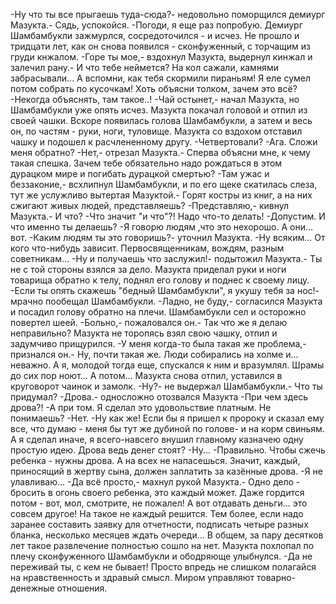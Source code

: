   -Ну что ты все прыгаешь туда-сюда?- недовольно поморщился демиург Мазукта.- Сядь, успокойся.
-Погоди, я еще раз попробую.
Демиург Шамбамбукли зажмурлся, сосредоточился - и исчез. Не прошло и тридцати лет, как он снова появился - сконфуженный, с торчащим из груди кнжалом. 
-Горе ты мое,- вздохнул Мазукта, выдернул кинжал и залечил рану.- И что тебе неймется? На кол сажали, камнями забрасывали... А вспомни, как тебя скормили пираньям! Я еле сумел потом собрать по кусочкам! Хоть объясни толком, зачем это всё?
-Некогда объяснять, там такое..!
-Чай остынет,- начал Мазукта, но Шамбамбукли уже опять исчез.
Мазукта покачал головой и отпил из своей чашки. Вскоре появилась голова Шамбамбукли, а затем и весь он, по частям - руки, ноги, туловище. Мазукта со вздохом отставил чашку и подошел к расчлененному другу.
-Четвертовали?
-Ага. Сложи меня обратно?
-Нет,- отрезал Мазукта.- Сперва объясни мне, к чему такая спешка. Зачем тебе обязательно надо рождаться в этом дурацком мире и погибать дурацкой смертью?
-Там ужас и беззаконие,- всхлипнул Шамбамбукли, и по его щеке скатилась слеза, тут же услужливо вытертая Мазуктой.- Горят костры из книг, а на них сжигают живых людей, представляешь?
-Представляю,- кивнул Мазукта.- И что?
-Что значит "и что"?! Надо что-то делать!
-Допустим. И что именно ты делаешь?
-Я говорю людям ,что это нехорошо. А они... вот.
-Каким людям ты это говоришь?- уточнил Мазукта.
-Ну всяким... От кого что-нибудь зависит. Первосвященникам, вождям, разным советникам...
-Ну и получаешь что заслужил!- подытожил Мазукта.- Ты не с той стороны взялся за дело.
Мазукта приделал руки и ноги товарища обратно к телу, поднял его голову и поднес к своему лицу.
-Если ты опять скажешь "бедный Шамбамбукли", я укушу тебя за нос!- мрачно пообещал Шамбамбукли.
-Ладно, не буду,- согласился Мазукта и посадил голову обратно на плечи. Шамбамбукли сел и осторожно повертел шеей.
-Больно,- пожаловался он.- Так что же я делаю неправильно?
Мазукта не торопясь взял свою чашку, отпил и задумчиво прищурился.
-У меня когда-то была такая же проблема,- признался он.- Ну, почти такая же. Люди собирались на холме и... неважно. А я, молодой тогда еще, спускался к ним и вразумлял. Шрамы до сих пор ноют... А потом...
Мазукта снова отпил, уставился в круговорот чаинок и замолк.
-Ну?- не выдержал Шамбамбукли.- Что ты придумал?
-Дрова.- односложно отозвался Мазукта
-При чем здесь дрова?!
-А при том. Я сделал это удовольствие платным. Не понимаешь?
-Нет.
-Ну как же! Если бы я пришел к пророку и сказал ему все, что думаю - меня бы тут же дубиной по голове- и на корм свиньям. А я сделал иначе, я всего-навсего внушил главному казначею одну простую идею. Дрова ведь денег стоят?
-Ну...
-Правильно. Чтобы сжечь ребенка - нужны дрова. А на всех не напасешься. Значит, каждый, приносящий в жертву сына, должен заплатить за казённые дрова.
-Я не улавливаю...
-Да всё просто,- махнул рукой Мазукта.- Одно дело - бросить в огонь своего ребенка, это каждый может. Даже гордится потом - вот, мол, смотрите, не пожалел! А вот отдавать деньги... это совсем другое! На такое не каждый решится. Тем более, если надо заранее составить заявку для отчетности, подписать четыре разных бланка, несколько месяцев ждать очереди... В общем, за пару десятков лет такое развлечение полностью сошло на нет.
Мазукта похлопал по плечу сконфуженного Шамбамбукли и ободряюще улыбнулся.
-Да не переживай ты, с кем не бывает! Просто впредь не слишком полагайся на нравственность и здравый смысл. Миром управляют товарно-денежные отношения.      